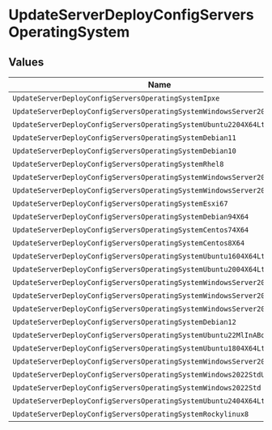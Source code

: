 # UpdateServerDeployConfigServersOperatingSystem


## Values

| Name                                                                      | Value                                                                     |
| ------------------------------------------------------------------------- | ------------------------------------------------------------------------- |
| `UpdateServerDeployConfigServersOperatingSystemIpxe`                      | ipxe                                                                      |
| `UpdateServerDeployConfigServersOperatingSystemWindowsServer2019StdV1`    | windows_server_2019_std_v1                                                |
| `UpdateServerDeployConfigServersOperatingSystemUbuntu2204X64Lts`          | ubuntu_22_04_x64_lts                                                      |
| `UpdateServerDeployConfigServersOperatingSystemDebian11`                  | debian_11                                                                 |
| `UpdateServerDeployConfigServersOperatingSystemDebian10`                  | debian_10                                                                 |
| `UpdateServerDeployConfigServersOperatingSystemRhel8`                     | rhel8                                                                     |
| `UpdateServerDeployConfigServersOperatingSystemWindowsServer2012R2StdV28` | windows_server_2012_r2_std_v28                                            |
| `UpdateServerDeployConfigServersOperatingSystemWindowsServer2012R2DcV5`   | windows_server_2012_r2_dc_v5                                              |
| `UpdateServerDeployConfigServersOperatingSystemEsxi67`                    | esxi_6_7                                                                  |
| `UpdateServerDeployConfigServersOperatingSystemDebian94X64`               | debian_9_4_x64                                                            |
| `UpdateServerDeployConfigServersOperatingSystemCentos74X64`               | centos_7_4_x64                                                            |
| `UpdateServerDeployConfigServersOperatingSystemCentos8X64`                | centos_8_x64                                                              |
| `UpdateServerDeployConfigServersOperatingSystemUbuntu1604X64Lts`          | ubuntu_16_04_x64_lts                                                      |
| `UpdateServerDeployConfigServersOperatingSystemUbuntu2004X64Lts`          | ubuntu_20_04_x64_lts                                                      |
| `UpdateServerDeployConfigServersOperatingSystemWindowsServer2016StdV1`    | windows_server_2016_std_v1                                                |
| `UpdateServerDeployConfigServersOperatingSystemWindowsServer2016DcV1`     | windows_server_2016_dc_v1                                                 |
| `UpdateServerDeployConfigServersOperatingSystemWindowsServer2019DcV1`     | windows_server_2019_dc_v1                                                 |
| `UpdateServerDeployConfigServersOperatingSystemDebian12`                  | debian_12                                                                 |
| `UpdateServerDeployConfigServersOperatingSystemUbuntu22MlInABox`          | ubuntu22_ml_in_a_box                                                      |
| `UpdateServerDeployConfigServersOperatingSystemUbuntu1804X64Lts`          | ubuntu_18_04_x64_lts                                                      |
| `UpdateServerDeployConfigServersOperatingSystemWindowsServer2019StdUefi`  | windows_server_2019_std_uefi                                              |
| `UpdateServerDeployConfigServersOperatingSystemWindows2022StdUefi`        | windows_2022_std_uefi                                                     |
| `UpdateServerDeployConfigServersOperatingSystemWindows2022Std`            | windows_2022_std                                                          |
| `UpdateServerDeployConfigServersOperatingSystemUbuntu2404X64Lts`          | ubuntu_24_04_x64_lts                                                      |
| `UpdateServerDeployConfigServersOperatingSystemRockylinux8`               | rockylinux_8                                                              |